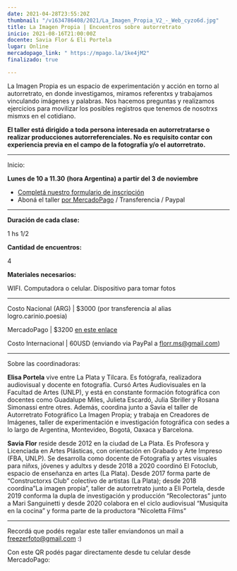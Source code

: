 ```yaml
---
date: 2021-04-28T23:55:20Z
thumbnail: "/v1634786408/2021/La_Imagen_Propia_V2_-_Web_cyzo6d.jpg"
title: La Imagen Propia | Encuentros sobre autorretrato
inicio: 2021-08-16T21:00:00Z
docente: Savia Flor & Eli Portela
lugar: Online
mercadopago_link: " https://mpago.la/1ke4jM2"
finalizado: true

---
```

La Imagen Propia es un espacio de experimentación y acción en torno al autorretrato, en donde investigamos, miramos referentxs y trabajamos vinculando imágenes y palabras. Nos hacemos preguntas y realizamos ejercicios para movilizar los posibles registros que tenemos de nosotrxs mismxs en el cotidiano.

**El taller está dirigido a toda persona interesada en autorretratarse o realizar producciones autorreferenciales. No es requisito contar con experiencia previa en el campo de la fotografía y/o el autorretrato.**

***

Inicio:

**Lunes de 10 a 11.30** **(hora Argentina) a partir del 3 de noviembre**

* [Completá nuestro formulario de inscripción](https://docs.google.com/forms/d/1W_bgAiQI6vwq4-U_dsnkd1WMefbxxFIUsbKUUCdj_gE/edit)
* Aboná el taller [por MercadoPago](https://mpago.la/1ke4jM2) / Transferencia / Paypal

***

**Duración de cada clase:**

1 hs 1/2

**Cantidad de encuentros:**

4

**Materiales necesarios:**

WIFI. Computadora o celular. Dispositivo para tomar fotos

***

Costo Nacional (ARG) | $3000 (por transferencia al alias logro.carinio.poesia)

MercadoPago | $3200 [en este enlace]( https://mpago.la/1ke4jM2)

Costo Internacional | 60USD  (enviando via PayPal a florr.ms@gmail.com)

***

Sobre las coordinadoras:

**Elisa Portela** vive entre La Plata y Tilcara. Es fotógrafa, realizadora audiovisual y docente en fotografía. Cursó Artes Audiovisuales en la Facultad de Artes (UNLP), y está en constante formación fotográfica con docentes como Guadalupe Miles, Julieta Escardó, Julia Sbriller y Rosana Simonassi entre otres. Además, coordina junto a Savia el taller de Autorretrato Fotográfico La Imagen Propia; y trabaja en Creadores de Imágenes, taller de experimentación e investigación fotográfica con sedes a lo largo de Argentina, Montevideo, Bogotá, Oaxaca y Barcelona.

**Savia Flor** reside desde 2012 en la ciudad de La Plata. Es Profesora y Licenciada en Artes Plásticas, con orientación en Grabado y Arte Impreso (FBA, UNLP). Se desarrolla como docente de Fotografía y artes visuales para niñxs, jóvenes y adultxs y desde 2018 a 2020 coordinó El Fotoclub, espacio de enseñanza en artes (La Plata). Desde 2017 forma parte de “Constructorxs Club” colectivo de artistas (La Plata); desde 2018 coordina”La imagen propia”, taller de autorretrato junto a Eli Portela, desde 2019 conforma la dupla de investigación y producción “Recolectoras” junto a Mari Sanguinetti y desde 2020 colabora en el ciclo audiovisual “Musiquita en la cocina” y forma parte de la productora "Nicoletta Films"

***

Recordá que podés regalar este taller enviandonos un mail a freezerfoto@gmail.com :)

Con este QR podés pagar directamente desde tu celular desde MercadoPago: